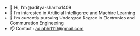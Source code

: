 - 👋 Hi, I’m @aditya-sharma1409
- 👀 I’m interested in Artificial Intelligence and Machine Learning
- 🌱 I’m currently pursuing Undergrad Degree in Electronics and Communation Engineering
- 📫 Contact : adiabhi1110@gmail.com

<!---ni 
aditya-sharma1409/aditya-sharma1409 is a ✨ special ✨ repository because its `README.md` (this file) appears on your GitHub profile.
You can click the Preview link to take a look at your changes.
--->
